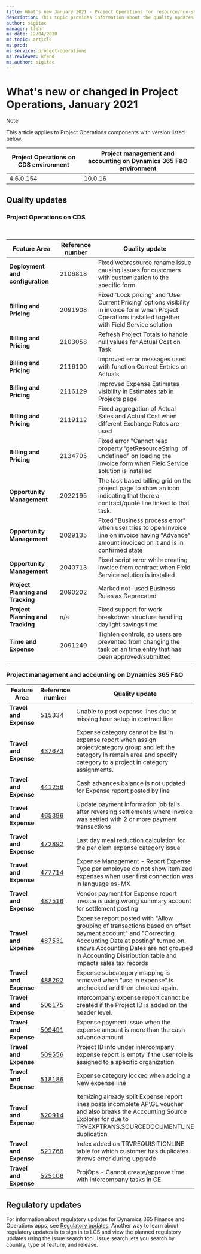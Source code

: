 ```yaml
---
title: What's new January 2021 - Project Operations for resource/non-stocked based scenarios
description: This topic provides information about the quality updates available in the January 2021 release of Project Operations for resource/non-stocked based scenarios.
author: sigitac
manager: tfehr
ms.date: 12/04/2020
ms.topic: article
ms.prod:
ms.service: project-operations
ms.reviewer: kfend 
ms.author: sigitac
---
```

# What&#39;s new or changed in Project Operations, January 2021

Note!

This article applies to Project Operations components with version listed below.

| Project Operations on CDS environment | Project management and accounting on Dynamics 365 F&amp;O environment |
| --- | --- |
| 4.6.0.154 | 10.0.16 |

## Quality updates

### Project Operations on CDS

­­­­

| **Feature Area** | **Reference number** | **Quality update** |
| --- | --- | --- |
| **Deployment and configuration** | 2106818 | Fixed webresource rename issue causing issues for customers with customization to the specific form |
| **Billing and Pricing** | 2091908 | Fixed &#39;Lock pricing&#39; and &#39;Use Current Pricing&#39; options visibility in invoice form when Project Operations installed together with Field Service solution |
| **Billing and Pricing** | 2103058 | Refresh Project Totals to handle null values for Actual Cost on Task |
| **Billing and Pricing** | 2116100 | Improved error messages used with function Correct Entries on Actuals |
| **Billing and Pricing** | 2116129 | Improved Expense Estimates visibility in Estimates tab in Projects page |
| **Billing and Pricing** | 2119112 | Fixed aggregation of Actual Sales and Actual Cost when different Exchange Rates are used |
| **Billing and Pricing** | 2134705 | Fixed error &quot;Cannot read property &#39;getResourceString&#39; of undefined&quot; on loading the Invoice form when Field Service solution is installed |
| **Opportunity Management** | 2022195 | The task based billing grid on the project page to show an icon indicating that there a contract/quote line linked to that task. |
| **Opportunity Management** | 2029135 | Fixed &quot;Business process error&quot; when user tries to open Invoice line on invoice having &quot;Advance&quot; amount invoiced on it and is in confirmed state |
| **Opportunity Management** | 2040713 | Fixed script error while creating invoice from contract when Field Service solution is installed |
| **Project Planning and Tracking** | 2090202 | Marked not-used Business Rules as Deprecated |
| **Project Planning and Tracking** | n/a | Fixed support for work breakdown structure handling daylight savings time |
| **Time and Expense** | 2091249 | Tighten controls, so users are prevented from changing the task on an time entry that has been approved/submitted |

### Project management and accounting on Dynamics 365 F&amp;O

| **Feature Area** | **Reference number** | **Quality update** |
| --- | --- | --- |
| **Travel and Expense** | [515334](https://fix.lcs.dynamics.com/Issue/Details/?bugId=515334) | Unable to post expense lines due to missing hour setup in contract line |
| **Travel and Expense** | [437673](https://fix.lcs.dynamics.com/Issue/Details/?bugId=437673) | Expense category cannot be list in expense report when assign project/category group and left the category in remain area and specify category to a project in category assignments. |
| **Travel and Expense** | [441256](https://fix.lcs.dynamics.com/Issue/Details/?bugId=441256) | Cash advances balance is not updated for Expense report posted by line |
| **Travel and Expense** | [465396](https://fix.lcs.dynamics.com/Issue/Details/?bugId=465396) | Update payment information job fails after reversing settlements where Invoice was settled with 2 or more payment transactions |
| **Travel and Expense** | [472892](https://fix.lcs.dynamics.com/Issue/Details/?bugId=472892) | Last day meal reduction calculation for the per diem expense category issue |
| **Travel and Expense** | [477714](https://fix.lcs.dynamics.com/Issue/Details/?bugId=477714) | Expense Management - Report Expense Type per employee do not show itemized expenses when user first connection was in language es-MX |
| **Travel and Expense** | [487516](https://fix.lcs.dynamics.com/Issue/Details/?bugId=487516) | Vendor payment for Expense report invoice is using wrong summary account for settlement posting |
| **Travel and Expense** | [487531](https://fix.lcs.dynamics.com/Issue/Details/?bugId=487531) | Expense report posted with &quot;Allow grouping of transactions based on offset payment account&quot; and &quot;Correcting Accounting Date at posting&quot; turned on. shows Accounting Dates are not grouped in Accounting Distribution table and impacts sales tax records |
| **Travel and Expense** | [488292](https://fix.lcs.dynamics.com/Issue/Details/?bugId=488292) | Expense subcategory mapping is removed when &quot;use in expense&quot; is unchecked and then checked again. |
| **Travel and Expense** | [506175](https://fix.lcs.dynamics.com/Issue/Details/?bugId=506175) | Intercompany expense report cannot be created if the Project ID is added on the header level. |
| **Travel and Expense** | [509491](https://fix.lcs.dynamics.com/Issue/Details/?bugId=509491) | Expense payment issue when the expense amount is more than the cash advance amount. |
| **Travel and Expense** | [509556](https://fix.lcs.dynamics.com/Issue/Details/?bugId=509556) | Project ID info under intercompany expense report is empty if the user role is assigned to a specific organization |
| **Travel and Expense** | [518186](https://fix.lcs.dynamics.com/Issue/Details/?bugId=518186) | Expense category locked when adding a New expense line |
| **Travel and Expense** | [520914](https://fix.lcs.dynamics.com/Issue/Details/?bugId=520914) | Itemizing already split Expense report lines posts incomplete AP\GL voucher and also breaks the Accounting Source Explorer for due to TRVEXPTRANS.SOURCEDOCUMENTLINE duplication |
| **Travel and Expense** | [521768](https://fix.lcs.dynamics.com/Issue/Details/?bugId=521768) | Index added on TRVREQUISITIONLINE table for which customer has duplicates throws error during upgrade |
| **Travel and Expense** | [525106](https://fix.lcs.dynamics.com/Issue/Details/?bugId=525106) | ProjOps - Cannot create/approve time with intercompany tasks in CE |

## Regulatory updates

For information about regulatory updates for Dynamics 365 Finance and Operations apps, see [Regulatory updates](https://docs.microsoft.com/en-us/dynamics365/finance/localizations/regulatory-updates). Another way to learn about regulatory updates is to sign in to LCS and view the planned regulatory updates using the issue search tool. Issue search lets you search by country, type of feature, and release.

